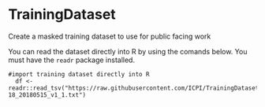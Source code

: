 # TrainingDataset
Create a masked training dataset to use for public facing work

You can read the dataset directly into R by using the comands below. You must have the `readr` package installed.

```
#import training dataset directly into R
  df <- readr::read_tsv("https://raw.githubusercontent.com/ICPI/TrainingDataset/master/Output/ICPI_MER_Structured_TRAINING_Dataset_PSNU_IM_FY17-18_20180515_v1_1.txt")

```
